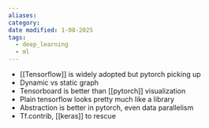 ```yaml
---
aliases: 
category: 
date modified: 1-08-2025
tags:
  - deep_learning
  - ml
---
```


- [[Tensorflow]] is widely adopted but pytorch picking up
- Dynamic vs static graph
- Tensorboard is better than [[pytorch]] visualization
- Plain tensorflow looks pretty much like a library
- Abstraction is better in pytorch, even data parallelism
- Tf.contrib, [[keras]] to rescue
